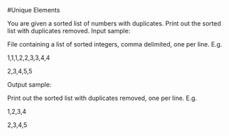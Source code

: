 #Unique Elements

 You are given a sorted list of numbers with duplicates. Print out the sorted list with duplicates removed.
Input sample:

File containing a list of sorted integers, comma delimited, one per line. E.g.

1,1,1,2,2,3,3,4,4

2,3,4,5,5

Output sample:

Print out the sorted list with duplicates removed, one per line.
E.g.

1,2,3,4

2,3,4,5

